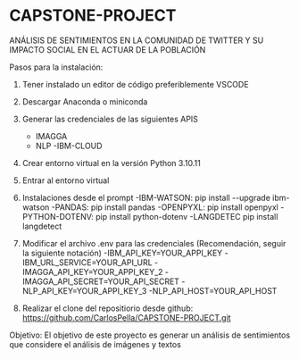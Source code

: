 # CAPSTONE-PROJECT
ANÁLISIS DE SENTIMIENTOS EN LA COMUNIDAD DE TWITTER Y SU IMPACTO SOCIAL EN EL ACTUAR DE LA POBLACIÓN

Pasos para la instalación:
1. Tener instalado un editor de código preferiblemente VSCODE
2. Descargar Anaconda o miniconda
3. Generar las credenciales de las siguientes APIS
	- IMAGGA
	- NLP
	-IBM-CLOUD
5. Crear entorno virtual en la versión Python 3.10.11
6. Entrar al entorno virtual
7. Instalaciones desde el prompt
  -IBM-WATSON: 
	pip install --upgrade ibm-watson 
  -PANDAS: 
	pip install pandas 
  -OPENPYXL: 
	pip install openpyxl
  -PYTHON-DOTENV: 
	pip install python-dotenv 
  -LANGDETEC
	pip install langdetect
8. Modificar el archivo .env para las credenciales
	(Recomendación, seguir la siguiente notación)
	-IBM_API_KEY=YOUR_APPI_KEY 
	-IBM_URL_SERVICE=YOUR_API_URL
	-IMAGGA_API_KEY=YOUR_APPI_KEY_2 
	-IMAGGA_API_SECRET=YOUR_API_SECRET
	-NLP_API_KEY=YOUR_APPI_KEY_3
	-NLP_API_HOST=YOUR_API_HOST

9. Realizar el clone del repositiorio desde github: https://github.com/CarlosPella/CAPSTONE-PROJECT.git


Objetivo: 
El objetivo de este proyecto es generar un análisis de sentimientos que considere el análisis de imágenes y textos 

